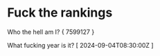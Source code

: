 # Fuck the rankings

Who the hell am I?
{ 7599127 }

What fucking year is it?
[ 2024-09-04T08:30:00Z ]
